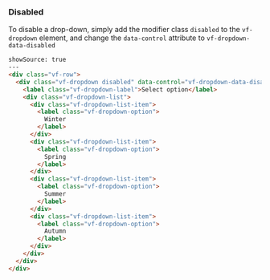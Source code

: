 
### Disabled

To disable a drop-down, simply add the modifier class `disabled` to the `vf-dropdown` element, and change the `data-control` attribute to `vf-dropdown-data-disabled`
```html
showSource: true
---
<div class="vf-row">
  <div class="vf-dropdown disabled" data-control="vf-dropdown-data-disabled">
    <label class="vf-dropdown-label">Select option</label>
    <div class="vf-dropdown-list">
      <div class="vf-dropdown-list-item">
        <label class="vf-dropdown-option">
          Winter
        </label>
      </div>
      <div class="vf-dropdown-list-item">
        <label class="vf-dropdown-option">
          Spring
        </label>
      </div>
      <div class="vf-dropdown-list-item">
        <label class="vf-dropdown-option">
          Summer
        </label>
      </div>
      <div class="vf-dropdown-list-item">
        <label class="vf-dropdown-option">
          Autumn
        </label>
      </div>
    </div>
  </div>
</div>
```
